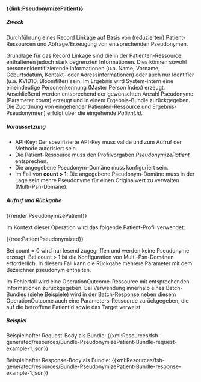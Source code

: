 #### **{{link:PseudonymizePatient}}**

##### **Zweck**

Durchführung eines Record Linkage auf Basis von (reduzierten) Patient-Ressourcen und Abfrage/Erzeugung von entsprechenden Pseudonymen.

Grundlage für das Record Linkage sind die in der Patienten-Ressource enthaltenen jedoch stark begrenzten Informationen. 
Dies können sowohl personenidentifizierende Informationen (u.a. Name, Vorname, Geburtsdatum, Kontakt- oder Adressinformationen) oder auch nur Identifier (u.a. KVID10, Bloomfilter) sein. 
Im Ergebnis wird System-intern eine eineindeutige Personenkennung (Master Person Index) erzeugt.
Anschließend werden entsprechend der gewünschten Anzahl Pseudonyme (Parameter _count_) erzeugt und in einem Ergebnis-Bundle zurückgegeben.
Die Zuordnung von eingehender Patienten-Ressource und Ergebnis-Pseudonym(en) erfolgt über die eingehende _Patient.id_.

##### **Voraussetzung**
- API-Key: Der spezifizierte API-Key muss valide und zum Aufruf der Methode autorisiert sein.
- Die Patient-Ressource muss den Profilvorgaben _PseudonymizePatient_ entsprechen.
- Die angegebene Pseudonym-Domäne muss konfiguriert sein.
- Im Fall von **count > 1**: Die angegebene Pseudonym-Domäne muss in der Lage sein mehre Pseudonyme für einen Originalwert zu verwalten (Multi-Psn-Domäne).

##### **Aufruf und Rückgabe**

{{render:PseudonymizePatient}}

Im Kontext dieser Operation wird das folgende Patient-Profil verwendet:

{{tree:PatientPseudonymized}}

Bei count = 0 wird nur lesend zugegriffen und werden keine Pseudonyme erzeugt. 
Bei count > 1 ist die Konfiguration von Multi-Psn-Domänen erforderlich. In diesem Fall kann die Rückgabe mehrere Parameter mit dem Bezeichner pseudonym enthalten.

Im Fehlerfall wird eine OperationOutcome-Ressource mit entsprechenden Informationen zurückgegeben. Bei Verwendung innerhalb eines Batch-Bundles (siehe Beispiele) wird in der Batch-Response neben diesem OperationOutcome auch eine Parameters-Ressource zurückgegeben, die auf die betroffene PatientId sowie das Target verweist.

##### **Beispiel**
Beispielhafter Request-Body als Bundle:
{{xml:Resources/fsh-generated/resources/Bundle-PseudonymizePatient-Bundle-request-example-1.json}}

Beispielhafter Response-Body als Bundle:
{{xml:Resources/fsh-generated/resources/Bundle-PseudonymizePatient-Bundle-response-example-1.json}}